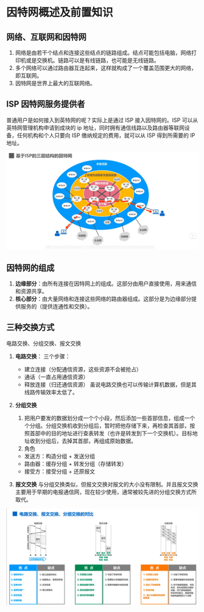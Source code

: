 # 因特网概述及前置知识

## 网络、互联网和因特网

1. 网络是由若干个结点和连接这些结点的链路组成。结点可能包括电脑，网络打印机或是交换机。链路可以是有线链路，也可能是无线链路。
2. 多个网络可以通过路由器互连起来，这样就构成了一个覆盖范围更大的网络，即互联网。
3. 因特网是世界上最大的互联网络。

## ISP 因特网服务提供者

普通用户是如何接入到英特网的呢？实际上是通过 ISP 接入因特网的。ISP 可以从英特网管理机构申请到成块的 ip 地址，同时拥有通信线路以及路由器等联网设备，任何机构和个人只要向 ISP 缴纳规定的费用，就可以从 ISP 得到所需要的 IP 地址。

![Alt](./image/ISP三次结构的因特网.png)

## 因特网的组成

1. **边缘部分**：由所有连接在因特网上的组成。这部分由用户直接使用，用来通信和资源共享。
2. **核心部分**：由大量网络和连接这些网络的路由器组成。这部分是为边缘部分提供服务的（提供连通性和交换）。

## 三种交换方式

电路交换、分组交换、报文交换

1. **电路交换**：
   三个步骤：
   - 建立连接（分配通信资源，这些资源不会被抢占）
   - 通话（一直占用通信资源）
   - 释放连接（归还通信资源）
     虽说电路交换也可以传输计算机数据，但是其线路传输效率太低了。
2. **分组交换**

   1. 把用户要发的数据划分成一个个小段，然后添加一些首部信息，组成一个个分组。分组交换机收到分组后，暂时把他存储下来，再检查其首部，按照首部中的目的地址进行查表转发（也许是转发到下一个交换机）。目标地址收到分组后，去掉其首部，再组成原始数据。
   2. 角色

   - 发送方：构造分组 + 发送分组
   - 路由器：缓存分组 + 转发分组（存储转发）
   - 接受方：接受分组 + 还原报文

3. **报文交换**
   与分组交换类似，但报文交换对报文的大小没有限制。并且报文交换主要用于早期的电报通信网，现在较少使用，通常被较先进的分组交换方式所取代。

![Alt](./image/三种交换.png)
